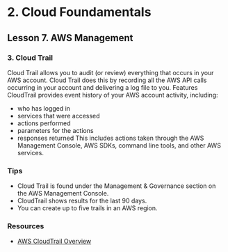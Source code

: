 # 2. Cloud Foundamentals 

## Lesson 7. AWS Management


### 3. Cloud Trail

Cloud Trail allows you to audit (or review) everything that occurs in your AWS account. Cloud Trail does this by recording all the AWS API calls occurring in your account and delivering a log file to you.
Features
CloudTrail provides event history of your AWS account activity, including:

* who has logged in
* services that were accessed
* actions performed
* parameters for the actions
* responses returned
This includes actions taken through the AWS Management Console, AWS SDKs, command line tools, and other AWS services.

### Tips
* Cloud Trail is found under the Management & Governance section on the AWS Management Console.
* CloudTrail shows results for the last 90 days.
* You can create up to five trails in an AWS region.

### Resources
* [AWS CloudTrail Overview](https://aws.amazon.com/cloudtrail/)